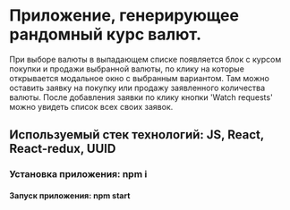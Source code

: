 # Приложение, генерирующее рандомный курс валют.
  При выборе валюты в выпадающем списке появляется блок с курсом покупки и продажи выбранной валюты,
  по клику на которые открывается модальное окно с выбранным вариантом. Там можно оставить заявку на покупку или продажу заявленного количества валюты. После добавления заявки по клику кнопки 'Watch requests' можно увидеть список всех своих заявок.
## Используемый стек технологий: JS, React, React-redux, UUID
### Установка приложения: npm i
#### Запуск приложения: npm start
